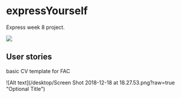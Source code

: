 # expressYourself
Express week 8 project. 

![](https://media.giphy.com/media/3orifib6e8IUsBsFa0/giphy.gif)

## User stories

basic CV template for FAC

![Alt text](/desktop/Screen Shot 2018-12-18 at 18.27.53.png?raw=true "Optional Title")

